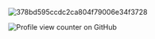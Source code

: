 ![378bd595ccdc2ca804f79006e34f3728](https://files.catbox.moe/w1gomn.png)

 ![Profile view counter on GitHub](https://komarev.com/ghpvc/?username=the-gongoozler)
